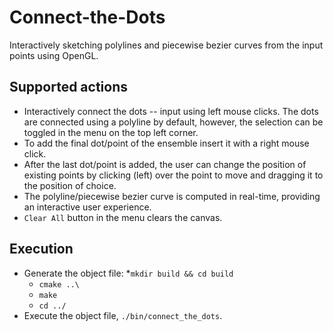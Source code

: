 # Connect-the-Dots
Interactively sketching polylines and piecewise bezier curves from the input points using OpenGL.

## Supported actions
* Interactively connect the dots -- input using left mouse clicks. The dots are connected using a polyline by default, however, the selection can be toggled in the menu on the top left corner.
* To add the final dot/point of the ensemble insert it with a right mouse click.
* After the last dot/point is added, the user can change the position of existing points by clicking (left) over the point to move and dragging it to the position of choice.
* The polyline/piecewise bezier curve is computed in real-time, providing an interactive user experience.
* `Clear All` button in the menu clears the canvas.

## Execution
* Generate the object file:
	*`mkdir build && cd build`
	* `cmake ..\`
	* `make`
	* `cd ../`
* Execute the object file, `./bin/connect_the_dots`.

